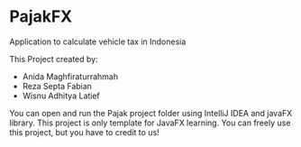 # PajakFX
Application to calculate vehicle tax in Indonesia 

This Project created by:
- Anida Maghfiraturrahmah
- Reza Septa Fabian
- Wisnu Adhitya Latief

You can open and run the Pajak project folder using IntelliJ IDEA and javaFX library.
This project is only template for JavaFX learning. You can freely use this project, but you have to credit to us! 
